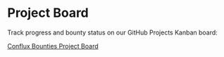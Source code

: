 # Project Board

Track progress and bounty status on our GitHub Projects Kanban board:

[Conflux Bounties Project Board](https://github.com/orgs/conflux-fans/projects/1/views/1)
